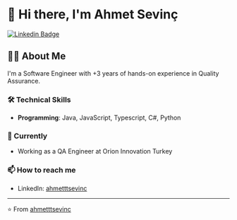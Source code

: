 # 👋 Hi there, I'm Ahmet Sevinç

[![Linkedin Badge](https://img.shields.io/badge/-ahmetttsevinc-blue?style=flat-square&logo=Linkedin&logoColor=white&link=https://www.linkedin.com/in/ahmetttsevinc/)](https://www.linkedin.com/in/ahmetttsevinc/)

## 👨‍💻 About Me

I'm a Software Engineer with +3 years of hands-on experience in Quality Assurance. 

### 🛠️ Technical Skills
- **Programming**: Java, JavaScript, Typescript, C#, Python

### 🌱 Currently
- Working as a QA Engineer at Orion Innovation Turkey

### 📫 How to reach me
- LinkedIn: [ahmetttsevinc](https://www.linkedin.com/in/ahmetttsevinc/)

---

⭐️ From [ahmetttsevinc](https://github.com/ahmetttsevinc)
